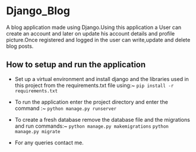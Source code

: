# Django_Blog
A blog application made using Django.Using this application a User can create an account and later on update his account details and profile picture.Once registered and logged in the user can write,update and delete blog posts. 

## How to setup and run the application

* Set up a virtual environment and install django and the libraries used in this project from the requirements.txt file using:~
`pip install -r requirements.txt`

* To run the application enter the project directory and enter the command :~
`python manage.py runserver`

* To create a fresh database remove the database file and the migrations and run commands:~ 
`python manage.py makemigrations` 
`python manage.py migrate`

* For any queries contact me.


